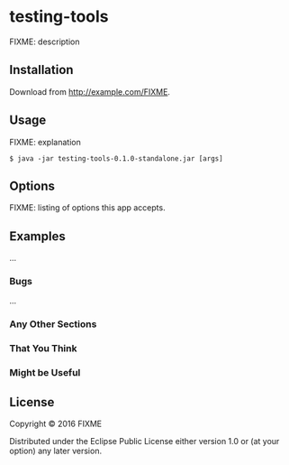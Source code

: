 # testing-tools

FIXME: description

## Installation

Download from http://example.com/FIXME.

## Usage

FIXME: explanation

    $ java -jar testing-tools-0.1.0-standalone.jar [args]

## Options

FIXME: listing of options this app accepts.

## Examples

...

### Bugs

...

### Any Other Sections
### That You Think
### Might be Useful

## License

Copyright © 2016 FIXME

Distributed under the Eclipse Public License either version 1.0 or (at
your option) any later version.
